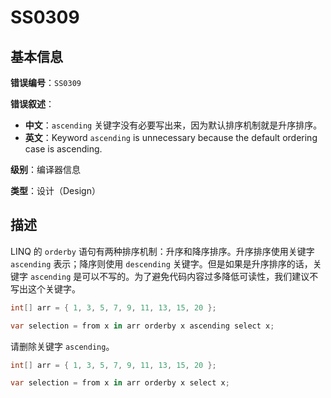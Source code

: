 ﻿# SS0309
## 基本信息

**错误编号**：`SS0309`

**错误叙述**：

* **中文**：`ascending` 关键字没有必要写出来，因为默认排序机制就是升序排序。
* **英文**：Keyword `ascending` is unnecessary because the default ordering case is ascending.

**级别**：编译器信息

**类型**：设计（Design）

## 描述

LINQ 的 `orderby` 语句有两种排序机制：升序和降序排序。升序排序使用关键字 `ascending` 表示；降序则使用 `descending` 关键字。但是如果是升序排序的话，关键字 `ascending` 是可以不写的。为了避免代码内容过多降低可读性，我们建议不写出这个关键字。

```csharp
int[] arr = { 1, 3, 5, 7, 9, 11, 13, 15, 20 };

var selection = from x in arr orderby x ascending select x;
```

请删除关键字 `ascending`。

```csharp
int[] arr = { 1, 3, 5, 7, 9, 11, 13, 15, 20 };

var selection = from x in arr orderby x select x;
```

